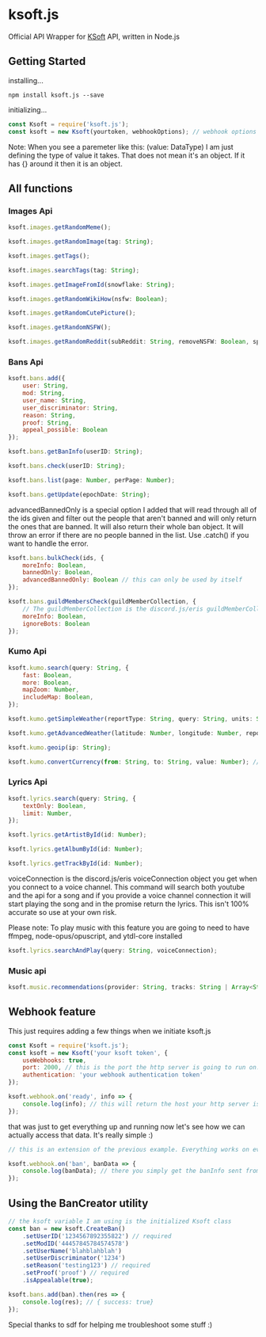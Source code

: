 # ksoft.js

Official API Wrapper for [KSoft](https://docs.ksoft.si/api/) API, written in Node.js

## Getting Started

installing...

```
npm install ksoft.js --save
```

initializing...

```javascript
const Ksoft = require('ksoft.js');
const ksoft = new Ksoft(yourtoken, webhookOptions); // webhook options will be reviewed below
```

Note: When you see a paremeter like this: (value: DataType) I am just defining the type of value it takes. That does not mean it's an object. If it has {} around it then it is an object.

## All functions

### Images Api

```javascript
ksoft.images.getRandomMeme();
```

```javascript
ksoft.images.getRandomImage(tag: String);
```

```javascript
ksoft.images.getTags();
```

```javascript
ksoft.images.searchTags(tag: String);
```

```javascript
ksoft.images.getImageFromId(snowflake: String);
```

```javascript
ksoft.images.getRandomWikiHow(nsfw: Boolean);
```

```javascript
ksoft.images.getRandomCutePicture();
```

```javascript
ksoft.images.getRandomNSFW();
```

```javascript
ksoft.images.getRandomReddit(subReddit: String, removeNSFW: Boolean, span: String); //span is how far back you wanna go into the past to find a post
```

### Bans Api

```javascript
ksoft.bans.add({
	user: String,
	mod: String,
	user_name: String,
	user_discriminator: String,
	reason: String,
	proof: String,
	appeal_possible: Boolean
});
```

```javascript
ksoft.bans.getBanInfo(userID: String);
```

```javascript
ksoft.bans.check(userID: String);
```

```javascript
ksoft.bans.list(page: Number, perPage: Number);
```

```javascript
ksoft.bans.getUpdate(epochDate: String);
```

advancedBannedOnly is a special option I added that will read through all of the ids given and filter out the people that aren't banned and will only return the ones that are banned. It will also return their whole ban object. It will throw an error if there are no people banned in the list. Use .catch() if you want to handle the error.

```javascript
ksoft.bans.bulkCheck(ids, {
	moreInfo: Boolean,
	bannedOnly: Boolean,
	advancedBannedOnly: Boolean // this can only be used by itself
});
```

```javascript
ksoft.bans.guildMembersCheck(guildMemberCollection, {
	// The guildMemberCollection is the discord.js/eris guildMemberCollection that I can go through and check to see if they are banned
	moreInfo: Boolean,
	ignoreBots: Boolean
});
```

### Kumo Api

```javascript
ksoft.kumo.search(query: String, {
	fast: Boolean,
	more: Boolean,
	mapZoom: Number,
	includeMap: Boolean,
});
```

```javascript
ksoft.kumo.getSimpleWeather(reportType: String, query: String, units: String, lang: String, icons: String);
```

```javascript
ksoft.kumo.getAdvancedWeather(latitude: Number, longitude: Number, reportType: String, units: String, lang: String, icons: String)
```

```javascript
ksoft.kumo.geoip(ip: String);
```

```javascript
ksoft.kumo.convertCurrency(from: String, to: String, value: Number); // From and to are the type of currency you are converting. And value is the value you are converting. (ex: ksoft.kumo.convertCurrency("usd", "eur", 100).then(res => {"value": 88.6129, "pretty": "88.61 EUR"}))
```

### Lyrics Api

```javascript
ksoft.lyrics.search(query: String, {
	textOnly: Boolean,
	limit: Number,
});
```

```javascript
ksoft.lyrics.getArtistById(id: Number);
```

```javascript
ksoft.lyrics.getAlbumById(id: Number);
```

```javascript
ksoft.lyrics.getTrackById(id: Number);
```

voiceConnection is the discord.js/eris voiceConnection object you get when you connect to a voice channel. This command will search both youtube and the api for a song and if you provide a voice channel connection it will start playing the song and in the promise return the lyrics. This isn't 100% accurate so use at your own risk.

Please note: To play music with this feature you are going to need to have ffmpeg, node-opus/opuscript, and ytdl-core installed

```javascript
ksoft.lyrics.searchAndPlay(query: String, voiceConnection);
```

### Music api

```javascript
ksoft.music.recommendations(provider: String, tracks: String | Array<String>)
```

## Webhook feature

This just requires adding a few things when we initiate ksoft.js

```javascript
const Ksoft = require('ksoft.js');
const ksoft = new Ksoft('your ksoft token', {
	useWebhooks: true,
	port: 2000, // this is the port the http server is going to run on. This can be whatever port you want I am just using 2000 as an example
	authentication: 'your webhook authentication token'
});

ksoft.webhook.on('ready', info => {
	console.log(info); // this will return the host your http server is running on. This is what you will give to ksoft to send the info to. { "host": "yourpublicip:theportyouspecified"}
});
```

that was just to get everything up and running now let's see how we can actually access that data. It's really simple :)

```javascript
// this is an extension of the previous example. Everything works on events so you can simply do this

ksoft.webhook.on('ban', banData => {
	console.log(banData); // there you simply get the banInfo sent from ksoft. All the event names are the same as on the ksoft documentation so if you want more info just go to https://docs.ksoft.si/api/webhooks
});
```

## Using the BanCreator utility

```javascript
// the ksoft variable I am using is the initialized Ksoft class
const ban = new ksoft.CreateBan()
	.setUserID('1234567892355822') // required
	.setModID('44457845784574578')
	.setUserName('blahblahblah')
	.setUserDiscriminator('1234')
	.setReason('testing123') // required
	.setProof('proof') // required
	.isAppealable(true);

ksoft.bans.add(ban).then(res => {
	console.log(res); // { success: true}
});
```

Special thanks to sdf for helping me troubleshoot some stuff :)
